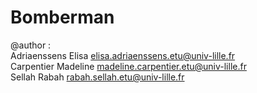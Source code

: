 # Bomberman

@author :   
Adriaenssens Elisa elisa.adriaenssens.etu@univ-lille.fr   
Carpentier Madeline madeline.carpentier.etu@univ-lille.fr   
Sellah Rabah rabah.sellah.etu@univ-lille.fr   
